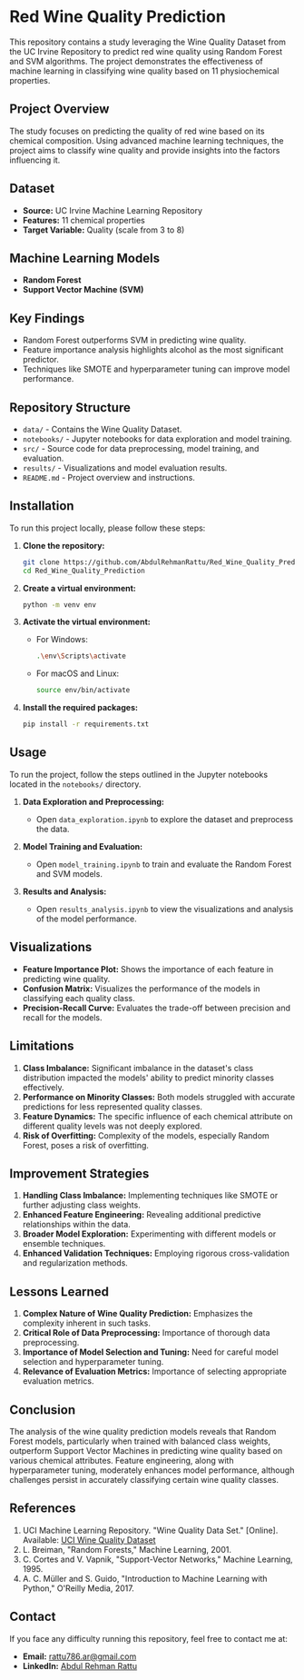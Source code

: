 
# Red Wine Quality Prediction

This repository contains a study leveraging the Wine Quality Dataset from the UC Irvine Repository to predict red wine quality using Random Forest and SVM algorithms. The project demonstrates the effectiveness of machine learning in classifying wine quality based on 11 physiochemical properties.

## Project Overview

The study focuses on predicting the quality of red wine based on its chemical composition. Using advanced machine learning techniques, the project aims to classify wine quality and provide insights into the factors influencing it.

## Dataset

- **Source:** UC Irvine Machine Learning Repository
- **Features:** 11 chemical properties
- **Target Variable:** Quality (scale from 3 to 8)

## Machine Learning Models

- **Random Forest**
- **Support Vector Machine (SVM)**

## Key Findings

- Random Forest outperforms SVM in predicting wine quality.
- Feature importance analysis highlights alcohol as the most significant predictor.
- Techniques like SMOTE and hyperparameter tuning can improve model performance.

## Repository Structure

- `data/` - Contains the Wine Quality Dataset.
- `notebooks/` - Jupyter notebooks for data exploration and model training.
- `src/` - Source code for data preprocessing, model training, and evaluation.
- `results/` - Visualizations and model evaluation results.
- `README.md` - Project overview and instructions.

## Installation

To run this project locally, please follow these steps:

1. **Clone the repository:**

    ```bash
    git clone https://github.com/AbdulRehmanRattu/Red_Wine_Quality_Prediction.git
    cd Red_Wine_Quality_Prediction
    ```

2. **Create a virtual environment:**

    ```bash
    python -m venv env
    ```

3. **Activate the virtual environment:**

    - For Windows:
      ```bash
      .\env\Scripts\activate
      ```
    - For macOS and Linux:
      ```bash
      source env/bin/activate
      ```

4. **Install the required packages:**

    ```bash
    pip install -r requirements.txt
    ```

## Usage

To run the project, follow the steps outlined in the Jupyter notebooks located in the `notebooks/` directory.

1. **Data Exploration and Preprocessing:**
   - Open `data_exploration.ipynb` to explore the dataset and preprocess the data.

2. **Model Training and Evaluation:**
   - Open `model_training.ipynb` to train and evaluate the Random Forest and SVM models.

3. **Results and Analysis:**
   - Open `results_analysis.ipynb` to view the visualizations and analysis of the model performance.

## Visualizations

- **Feature Importance Plot:** Shows the importance of each feature in predicting wine quality.
- **Confusion Matrix:** Visualizes the performance of the models in classifying each quality class.
- **Precision-Recall Curve:** Evaluates the trade-off between precision and recall for the models.

## Limitations

1. **Class Imbalance:** Significant imbalance in the dataset's class distribution impacted the models' ability to predict minority classes effectively.
2. **Performance on Minority Classes:** Both models struggled with accurate predictions for less represented quality classes.
3. **Feature Dynamics:** The specific influence of each chemical attribute on different quality levels was not deeply explored.
4. **Risk of Overfitting:** Complexity of the models, especially Random Forest, poses a risk of overfitting.

## Improvement Strategies

1. **Handling Class Imbalance:** Implementing techniques like SMOTE or further adjusting class weights.
2. **Enhanced Feature Engineering:** Revealing additional predictive relationships within the data.
3. **Broader Model Exploration:** Experimenting with different models or ensemble techniques.
4. **Enhanced Validation Techniques:** Employing rigorous cross-validation and regularization methods.

## Lessons Learned

1. **Complex Nature of Wine Quality Prediction:** Emphasizes the complexity inherent in such tasks.
2. **Critical Role of Data Preprocessing:** Importance of thorough data preprocessing.
3. **Importance of Model Selection and Tuning:** Need for careful model selection and hyperparameter tuning.
4. **Relevance of Evaluation Metrics:** Importance of selecting appropriate evaluation metrics.

## Conclusion

The analysis of the wine quality prediction models reveals that Random Forest models, particularly when trained with balanced class weights, outperform Support Vector Machines in predicting wine quality based on various chemical attributes. Feature engineering, along with hyperparameter tuning, moderately enhances model performance, although challenges persist in accurately classifying certain wine quality classes.

## References

1. UCI Machine Learning Repository. "Wine Quality Data Set." [Online]. Available: [UCI Wine Quality Dataset](https://archive.ics.uci.edu/ml/datasets/Wine+Quality)
2. L. Breiman, "Random Forests," Machine Learning, 2001.
3. C. Cortes and V. Vapnik, "Support-Vector Networks," Machine Learning, 1995.
4. A. C. Müller and S. Guido, "Introduction to Machine Learning with Python," O'Reilly Media, 2017.

## Contact

If you face any difficulty running this repository, feel free to contact me at:

- **Email:** rattu786.ar@gmail.com
- **LinkedIn:** [Abdul Rehman Rattu](https://www.linkedin.com/in/abdul-rehman-rattu-395bba237)
